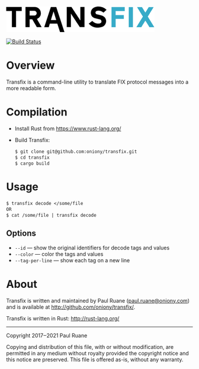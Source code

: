 ![TRANSFIX](https://raw.githubusercontent.com/oniony/transfix/master/graphics/transfix.png)

[![Build Status](https://github.com/oniony/transfix/actions/workflows/build.yml/badge.svg)](https://github.com/oniony/transfix/actions/workflows/build.yml)

# Overview

Transfix is a command-line utility to translate FIX protocol
messages into a more readable form.

# Compilation

* Install Rust from <https://www.rust-lang.org/>
* Build Transfix:

      $ git clone git@github.com:oniony/transfix.git
      $ cd transfix
      $ cargo build
    
# Usage

    $ transfix decode </some/file
    OR
    $ cat /some/file | transfix decode

## Options

* `--id` ― show the original identifiers for decode tags and values
* `--color` ― color the tags and values
* `--tag-per-line` ― show each tag on a new line

# About

Transfix is written and maintained by Paul Ruane (<paul.ruane@oniony.com>) and is available at <http://github.com/oniony/transfix/>.

Transfix is written in Rust: <http://rust-lang.org/>

- - -

Copyright 2017‒2021 Paul Ruane

Copying and distribution of this file, with or without modification,
are permitted in any medium without royalty provided the copyright
notice and this notice are preserved.  This file is offered as-is,
without any warranty.
